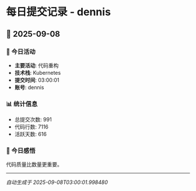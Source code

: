 # 每日提交记录 - dennis

## 📅 2025-09-08

### 🎯 今日活动
- **主要活动**: 代码重构
- **技术栈**: Kubernetes
- **提交时间**: 03:00:01
- **账号**: dennis

### 📊 统计信息
- 总提交次数: 991
- 代码行数: 7116
- 活跃天数: 616

### 💭 今日感悟
代码质量比数量更重要。

---
*自动生成于 2025-09-08T03:00:01.998480*
